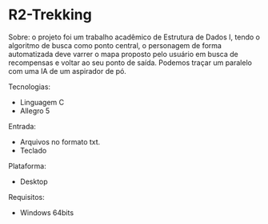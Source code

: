 # R2-Trekking

Sobre: o projeto foi um trabalho acadêmico de Estrutura de Dados I, tendo o algoritmo de busca como ponto central, 
o personagem de forma automatizada deve varrer o mapa proposto pelo usuário em busca de recompensas e voltar ao seu ponto de saída. 
Podemos traçar um paralelo com uma IA de um aspirador de pó.

Tecnologias: 
  - Linguagem C 
  - Allegro 5

Entrada: 
  - Arquivos no formato txt.
  - Teclado

Plataforma:
  - Desktop

Requisitos: 
  - Windows 64bits

